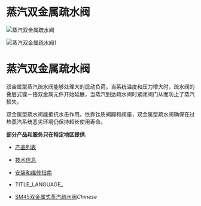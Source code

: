 

# 蒸汽双金属疏水阀

![蒸汽双金属疏水阀](/d/file/p/eca060627eef5adcd317bf538e763f8a.jpg)

![蒸汽双金属疏水阀1](/d/file/p/eca060627eef5adcd317bf538e763f8a.jpg)

# 蒸汽双金属疏水阀

双金属型蒸汽疏水阀能够处理大的启动负荷。当系统温度和压力增大时，疏水阀的叠层式镍－铬双金属元件开始延展，当蒸汽到达疏水阀时紧闭阀门从而防止了蒸汽损失。

双金属型疏水阀能抵抗水击作用。依靠钛质阀瓣和阀座，双金属型疏水阀确保在过热蒸汽系统恶劣环境仍保持超长使用寿命。

**部分产品和服务只在特定地区提供.**

-   [产品列表](javascript:navactive(1);)
-   [技术信息](javascript:navactive(2);)
-   [安装和维修指南](javascript:navactive(3);)

-   TITLE_LANGUAGE_
-   [SM45双金属式蒸汽疏水阀](/bimetallic/SM45.html "SM45双金属式蒸汽疏水阀")_Chinese_
